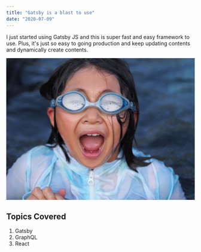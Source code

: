 ```yaml
---
title: "Gatsby is a blast to use"
date: "2020-07-09"
---
```


I just started using Gatsby JS and this is super fast and easy framework to use. Plus, it's just so easy to going production and keep updating contents and dynamically create contents.

![Chiori](./chiori.jpg)

## Topics Covered

1. Gatsby
2. GraphQL
3. React
